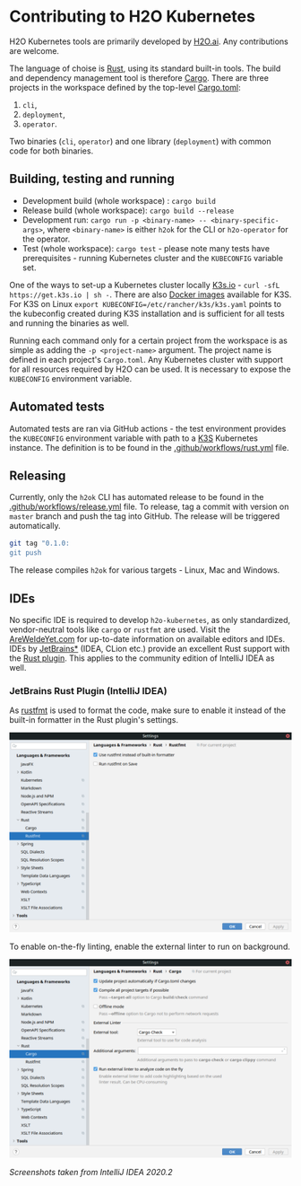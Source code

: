 # Contributing to H2O Kubernetes

H2O Kubernetes tools are primarily developed by [H2O.ai](https://h2o.ai). Any contributions are welcome.

The language of choise is [Rust](https://www.rust-lang.org/), using its standard built-in tools. The build and dependency management tool is therefore [Cargo](https://crates.io/).
There are three projects in the workspace defined by the top-level [Cargo.toml](Cargo.toml):

1. `cli`,
1. `deployment`,
1. `operator`.

Two binaries (`cli`, `operator`) and one library (`deployment`) with common code for both binaries.

## Building, testing and running

- Development build (whole workspace) : `cargo build`
- Release build (whole workspace): `cargo build --release`
- Development run: `cargo run -p <binary-name> -- <binary-specific-args>`, where `<binary-name>` is either `h2ok` for the CLI or `h2o-operator` for the operator.
- Test (whole workspace): `cargo test` - please note many tests have prerequisites - running Kubernetes cluster and the `KUBECONFIG` variable set.

One of the ways to set-up a Kubernetes cluster locally [K3s.io](https://k3s.io/) - `curl -sfL https://get.k3s.io | sh -`. There are also [Docker images](https://hub.docker.com/r/rancher/k3s/tags)
available for K3S. For K3S on Linux `export KUBECONFIG=/etc/rancher/k3s/k3s.yaml` points to the kubeconfig created during K3S installation and is
sufficient for all tests and running the binaries as well.

Running each command only for a certain project from the workspace is as simple as adding the `-p <project-name>` argument.
The project name is defined in each project's `Cargo.toml`. Any Kubernetes cluster with support for all resources required by H2O
 can be used. It is necessary to expose the `KUBECONFIG` environment variable.

## Automated tests
Automated tests are ran via GitHub actions - the test environment provides the `KUBECONFIG` environment variable with path to a [K3S](https://k3s.io/) Kubernetes instance.
The definition is to be found in the [.github/workflows/rust.yml](.github/workflows/rust.yml) file.

## Releasing
Currently, only the `h2ok` CLI has automated release to be found in the [.github/workflows/release.yml](.github/workflows/release.yml) file. To release,
tag a commit with version on `master` branch and push the tag into GitHub. The release will be triggered automatically.

```bash
git tag "0.1.0:
git push
```

The release compiles `h2ok` for various targets - Linux, Mac and Windows.

## IDEs

No specific IDE is required to develop `h2o-kubernetes`, as only standardized, vendor-neutral tools like `cargo` or `rustfmt` are used.
Visit the [AreWeIdeYet.com](https://areweideyet.com/) for up-to-date information on available editors and IDEs. 
IDEs by [JetBrains*](https://intellij-rust.github.io/) (IDEA, CLion etc.) provide an excellent Rust support with the [Rust plugin](https://intellij-rust.github.io/).
This applies to the community edition of IntelliJ IDEA as well.

### JetBrains Rust Plugin (IntelliJ IDEA)

As [rustfmt](https://github.com/rust-lang/rustfmt) is used to format the code, make sure to enable it instead of
the built-in formatter in the Rust plugin's settings.

![rustfmt](.img/rustfmt.png)

To enable on-the-fly linting, enable the external linter to run on background.

![linter](.img/external_linter_idea.png)

*Screenshots taken from IntelliJ IDEA 2020.2*